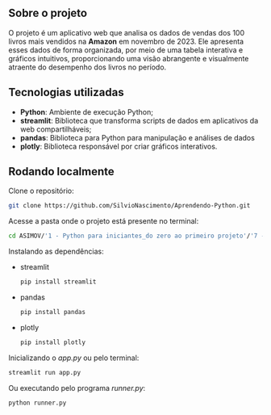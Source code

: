## Sobre o projeto
O projeto é um aplicativo web que analisa os dados de vendas dos 100 livros mais vendidos na **Amazon** em novembro de 2023. Ele apresenta esses dados de forma organizada, por meio de uma tabela interativa e gráficos intuitivos, proporcionando uma visão abrangente e visualmente atraente do desempenho dos livros no período.

## Tecnologias utilizadas
- **Python**: Ambiente de execução Python;
- **streamlit**: Biblioteca que transforma scripts de dados em aplicativos da web compartilháveis;
- **pandas**: Biblioteca para Python para manipulação e análises de dados
- **plotly**: Biblioteca responsável por criar gráficos interativos.

## Rodando localmente
Clone o repositório:
```bash
git clone https://github.com/SilvioNascimento/Aprendendo-Python.git
```


Acesse a pasta onde o projeto está presente no terminal:
```bash
cd ASIMOV/'1 - Python para iniciantes_do zero ao primeiro projeto'/'7 - Projeto'
```


Instalando as dependências:
* streamlit
    ```bash
    pip install streamlit
    ```

* pandas
    ```bash
    pip install pandas
    ```

* plotly
    ```bash
    pip install plotly
    ```


Inicializando o _app.py_ ou pelo terminal:
```bash
streamlit run app.py
```

Ou executando pelo programa _runner.py_:
```bash
python runner.py
```
